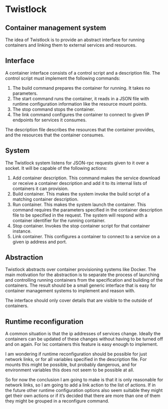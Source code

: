 Twistlock
=========
Container management system
---------------------------

The idea of Twistlock is to provide an abstract interface for running
containers and linking them to external services and resources.

Interface
---------
A container interface consists of a control script and a description file.
The control script must implement the following commands:

1. The build command prepares the container for running. It takes no
parameters.
2. The start command runs the container, it reads in a JSON file with
runtime configuration information like the resource mount points.
3. The stop command stops the container.
4. The link command configures the container to connect to given IP endpoints for
services it consumes.

The description file describes the resources that the container provides,
and the resources that the container consumes.

System
------

The Twistlock system listens for JSON-rpc requests given to it over a socket.
It will be capable of the following actions:

1. Add container description. This command makes the service download or receive
a container description and add it to its internal lists of containers it can provision.
2. Build container. This makes the system invoke the build script of a matching
container description.
3. Run container. This makes the system launch the container. This command requires
the parameters specified in the container description file to be specified in the request.
The system will respond with a container identifier for the running container.
4. Stop container. Invokes the stop container script for that container instance.
5. Link container. This configures a container to connect to a service on a given ip address
and port.

Abstraction
------
Twistlock abstracts over container provisioning systems like Docker. The main motivation
for the abstraction is to separate the process of launching and controlling running containers
from the specification and building of the containers. The result should be a small generic
interface that is easy for container management systems to implement and reason with.

The interface should only cover details that are visible to the outside of containers.

Runtime reconfiguration
------
A common situation is that the ip addresses of services change. Ideally the containers can be
updated of these changes without having to be turned off and on again. For lxc containers this
feature is easy enough to implement. 

I am wondering if runtime reconfiguration should be possible for just network links, or for all
variables specified in the description file. For mounts this might be possible, but probably
dangerous, and for environment variables this does not seem to be possible at all.

So for now the conclusion I am going to make is that it is only reasonable for network links,
so I am going to add a link action to the list of actions. If in the future other runtime
configuration options also seem suitable they might get their own actions or if it’s decided
that there are more than one of them they might be grouped in a reconfigure command.
